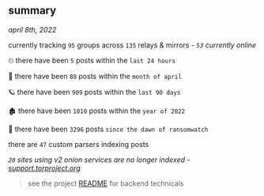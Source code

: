 
## summary
_april 8th, 2022_

currently tracking `95` groups across `135` relays & mirrors - _`53` currently online_

⏲ there have been `5` posts within the `last 24 hours`

🦈 there have been `88` posts within the `month of april`

🪐 there have been `909` posts within the `last 90 days`

🏚 there have been `1010` posts within the `year of 2022`

🦕 there have been `3296` posts `since the dawn of ransomwatch`

there are `47` custom parsers indexing posts

_`20` sites using v2 onion services are no longer indexed - [support.torproject.org](https://support.torproject.org/onionservices/v2-deprecation/)_

> see the project [README](https://github.com/thetanz/ransomwatch#ransomwatch--) for backend technicals
